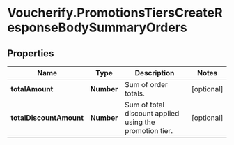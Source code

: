 # Voucherify.PromotionsTiersCreateResponseBodySummaryOrders

## Properties

Name | Type | Description | Notes
------------ | ------------- | ------------- | -------------
**totalAmount** | **Number** | Sum of order totals. | [optional] 
**totalDiscountAmount** | **Number** | Sum of total discount applied using the promotion tier. | [optional] 


